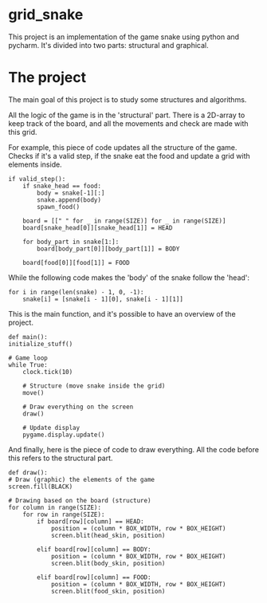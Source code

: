 # grid_snake
This project is an implementation of the game snake using python and pycharm. It's divided into two parts: structural 
and graphical.

# The project
The main goal of this project is to study some structures and algorithms.

All the logic of the game is in the 'structural' part. There is a 2D-array to keep track of the board, and all the 
movements and check are made with this grid.

For example, this piece of code updates all the structure of the game. Checks if it's a valid step, if the snake eat the food and update a grid with elements inside.

    if valid_step():
        if snake_head == food:
            body = snake[-1][:]
            snake.append(body)
            spawn_food()

        board = [[" " for _ in range(SIZE)] for _ in range(SIZE)]
        board[snake_head[0]][snake_head[1]] = HEAD

        for body_part in snake[1:]:
            board[body_part[0]][body_part[1]] = BODY

        board[food[0]][food[1]] = FOOD
                    


While the following code makes the 'body' of the snake follow the 'head':

    for i in range(len(snake) - 1, 0, -1):
        snake[i] = [snake[i - 1][0], snake[i - 1][1]]
  
         
         
This is the main function, and it's possible to have an overview of the project.


    def main():
    initialize_stuff()

    # Game loop
    while True:
        clock.tick(10)

        # Structure (move snake inside the grid)
        move()

        # Draw everything on the screen
        draw()

        # Update display
        pygame.display.update()
    
        
And finally, here is the piece of code to draw everything. All the code before this  refers to the structural part.

    def draw():
    # Draw (graphic) the elements of the game
    screen.fill(BLACK)

    # Drawing based on the board (structure)
    for column in range(SIZE):
        for row in range(SIZE):
            if board[row][column] == HEAD:
                position = (column * BOX_WIDTH, row * BOX_HEIGHT)
                screen.blit(head_skin, position)

            elif board[row][column] == BODY:
                position = (column * BOX_WIDTH, row * BOX_HEIGHT)
                screen.blit(body_skin, position)

            elif board[row][column] == FOOD:
                position = (column * BOX_WIDTH, row * BOX_HEIGHT)
                screen.blit(food_skin, position)

